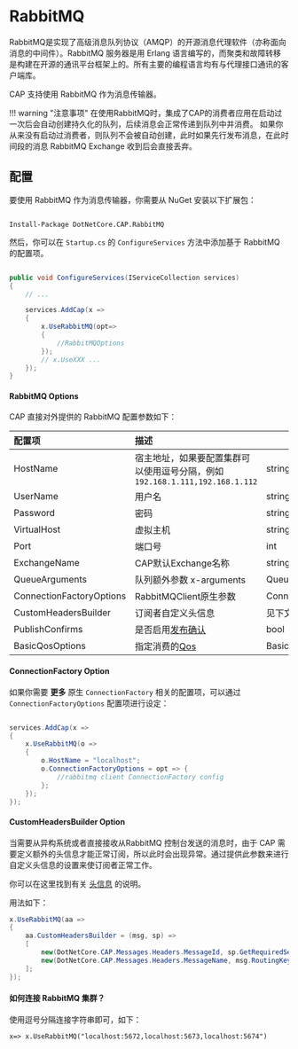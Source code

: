 # RabbitMQ

RabbitMQ是实现了高级消息队列协议（AMQP）的开源消息代理软件（亦称面向消息的中间件）。RabbitMQ 服务器是用 Erlang 语言编写的，而聚类和故障转移是构建在开源的通讯平台框架上的。所有主要的编程语言均有与代理接口通讯的客户端库。

CAP 支持使用 RabbitMQ 作为消息传输器。

!!! warning "注意事项" 
    在使用RabbitMQ时，集成了CAP的消费者应用在启动过一次后会自动创建持久化的队列，后续消息会正常传递到队列中并消费。
    如果你从来没有启动过消费者，则队列不会被自动创建，此时如果先行发布消息，在此时间段的消息 RabbitMQ Exchange 收到后会直接丢弃。

## 配置

要使用 RabbitMQ 作为消息传输器，你需要从 NuGet 安装以下扩展包：

```shell

Install-Package DotNetCore.CAP.RabbitMQ

```

然后，你可以在 `Startup.cs` 的 `ConfigureServices` 方法中添加基于 RabbitMQ 的配置项。

```csharp

public void ConfigureServices(IServiceCollection services)
{
    // ...

    services.AddCap(x =>
    {
        x.UseRabbitMQ(opt=>
        {
            //RabbitMQOptions
        });
        // x.UseXXX ...
    });
}

```

#### RabbitMQ Options

CAP 直接对外提供的 RabbitMQ 配置参数如下：

配置项 | 描述 | 类型 | 默认值
:---|:---|---|:---
HostName | 宿主地址，如果要配置集群可以使用逗号分隔，例如 `192.168.1.111,192.168.1.112` | string | localhost
UserName | 用户名 | string | guest
Password | 密码 | string | guest
VirtualHost | 虚拟主机 | string | /
Port | 端口号 | int | -1
ExchangeName | CAP默认Exchange名称 | string | cap.default.topic
QueueArguments  | 队列额外参数 x-arguments | QueueArgumentsOptions  |  N/A
ConnectionFactoryOptions  |  RabbitMQClient原生参数 | ConnectionFactory | N/A
CustomHeadersBuilder  | 订阅者自定义头信息 |  见下文 |  N/A
PublishConfirms | 是否启用[发布确认](https://www.rabbitmq.com/confirms.html#publisher-confirms) | bool | false
BasicQosOptions | 指定消费的[Qos](https://www.rabbitmq.com/consumer-prefetch.html) | BasicQos | N/A

#### ConnectionFactory Option

如果你需要 **更多** 原生 `ConnectionFactory` 相关的配置项，可以通过 `ConnectionFactoryOptions` 配置项进行设定：

```csharp

services.AddCap(x =>
{
    x.UseRabbitMQ(o =>
    {
        o.HostName = "localhost";
        o.ConnectionFactoryOptions = opt => { 
            //rabbitmq client ConnectionFactory config
        };
    });
});

```

#### CustomHeadersBuilder Option

当需要从异构系统或者直接接收从RabbitMQ 控制台发送的消息时，由于 CAP 需要定义额外的头信息才能正常订阅，所以此时会出现异常。通过提供此参数来进行自定义头信息的设置来使订阅者正常工作。

你可以在这里找到有关 [头信息](../cap/messaging.md#异构系统集成) 的说明。

用法如下：

```cs
x.UseRabbitMQ(aa =>
{
    aa.CustomHeadersBuilder = (msg, sp) =>
    [
        new(DotNetCore.CAP.Messages.Headers.MessageId, sp.GetRequiredService<ISnowflakeId>().NextId().ToString()),
        new(DotNetCore.CAP.Messages.Headers.MessageName, msg.RoutingKey)
    ];
});
```


#### 如何连接 RabbitMQ 集群？

使用逗号分隔连接字符串即可，如下：

```
x=> x.UseRabbitMQ("localhost:5672,localhost:5673,localhost:5674")
```
